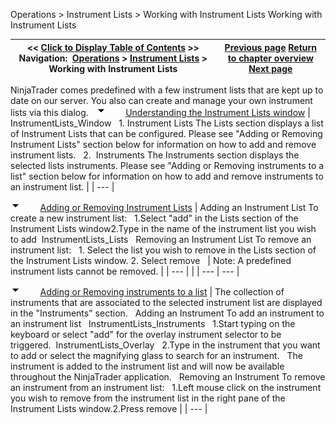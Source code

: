 ﻿
Operations \> Instrument Lists \> Working with Instrument Lists
Working with Instrument Lists

| \<\< [Click to Display Table of Contents](working_with_instrument_lists.md) \>\> **Navigation:**     [Operations](operations-1.md) \> [Instrument Lists](instrument_lists-1.md) \> Working with Instrument Lists | [Previous page](instrument_lists-1.md) [Return to chapter overview](instrument_lists-1.md) [Next page](updating_splits_and_dividends-1.md) |
| --- | --- |
NinjaTrader comes predefined with a few instrument lists that are kept up to date on our server. You also can create and manage your own instrument lists via this dialog.
 
![tog_minus](tog_minus-1.gif)        [Understanding the Instrument Lists window](javascript:HMToggle('toggle','UnderstandingTheInstrumentListsWindow','UnderstandingTheInstrumentListsWindow_ICON'))
| InstrumentLists_Window   1\. Instrument Lists The Lists section displays a list of Instrument Lists that can be configured. Please see "Adding or Removing Instrument Lists" section below for information on how to add and remove instrument lists.   2\.  Instruments The Instruments section displays the selected lists instruments. Please see "Adding or Removing instruments to a list" section below for information on how to add and remove instruments to an instrument list. |
| --- |

![tog_minus](tog_minus-1.gif)        [Adding or Removing Instrument Lists](javascript:HMToggle('toggle','AddingOrRemovingInstrumentLists','AddingOrRemovingInstrumentLists_ICON'))
| Adding an Instrument List To create a new instrument list:   1\.Select "add" in the Lists section of the Instrument Lists window2\.Type in the name of the instrument list you wish to add  InstrumentLists_Lists   Removing an Instrument List To remove an instrument list:   1\. Select the list you wish to remove in the Lists section of the Instrument Lists window.  2\. Select remove     | Note: A predefined instrument lists cannot be removed. | | --- | |
| --- | --- |

![tog_minus](tog_minus-1.gif)        [Adding or Removing instruments to a list](javascript:HMToggle('toggle','AddingOrRemovingInstrumentsToAList','AddingOrRemovingInstrumentsToAList_ICON'))
| The collection of instruments that are associated to the selected instrument list are displayed in the "Instruments" section.    Adding an Instrument To add an instrument to an instrument list   InstrumentLists_Instruments   1\.Start typing on the keyboard or select "add" for the overlay instrument selector to be triggered.  InstrumentLists_Overlay   2\.Type in the instrument that you want to add or select the magnifying glass to search for an instrument.   The instrument is added to the instrument list and will now be available throughout the NinjaTrader application.    Removing an Instrument To remove an instrument from an instrument list:   1\.Left mouse click on the instrument you wish to remove from the instrument list in the right pane of the Instrument Lists window.2\.Press remove |
| --- |
